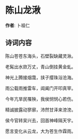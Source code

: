 # 陈山龙湫

**作者**: 卜祖仁

## 诗词内容

陈山苍苍东海头，石壁裂缺藏灵湫。

老髯出水欻万丈，青山倒挂黄金虬。

神光上腾接烟霭，挟子撄珠浴沧海。

雨公载雨推雷车，阊阖门开叩真宰。

今年亢旱民罹殃，我侯悯悯心若伤。

精诚披露动寥廓，沛然甘泽来滂滂。

侯今官转吴兴去，回首神峰隔天宇。

愿言变化从云龙，大为苍生作霖雨。

